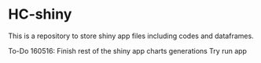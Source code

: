 # HC-shiny

This is a repository to store shiny app files including codes and dataframes. 

To-Do 160516:
Finish rest of the shiny app charts generations
Try run app
